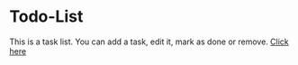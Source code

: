 # Todo-List
This is a task list. You can add a task, edit it, mark as done or remove. [Click here](https://kovinis330.github.io/Todo-List/)
